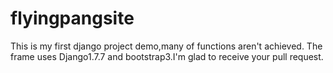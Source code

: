 # flyingpangsite
This is my first django project demo,many of functions aren't achieved. The frame uses Django1.7.7 and bootstrap3.I'm glad to receive your pull request.
